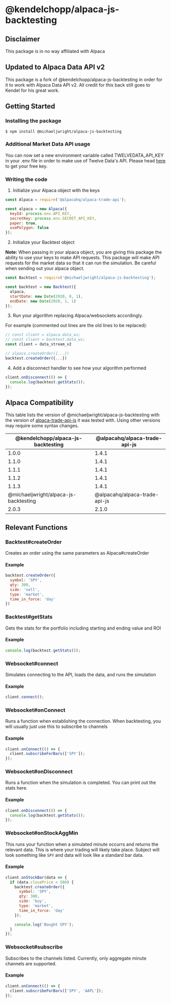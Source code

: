# @kendelchopp/alpaca-js-backtesting

## Disclaimer

This package is in no way affiliated with Alpaca

## Updated to Alpaca Data API v2

This package is a fork of @kendelchopp/alpaca-js-backtesting in order for it to work with Alpaca Data API v2. All credit for this back still goes to Kendel for his great work.

## Getting Started

### Installing the package

```
$ npm install @michaeljwright/alpaca-js-backtesting
```

### Additional Market Data API usage

You can now set a new environment variable called TWELVEDATA_API_KEY in your .env file in order to make use of Twelve Data's API. Please head [here](https://twelvedata.com) to get your free key.

### Writing the code

1. Initialize your Alpaca object with the keys

```JavaScript
const Alpaca = require('@alpacahq/alpaca-trade-api');

const alpaca = new Alpaca({
  keyId: process.env.API_KEY,
  secretKey: process.env.SECRET_API_KEY,
  paper: true,
  usePolygon: false
});
```

2. Initialize your Backtest object

**Note:** When passing in your alpaca object, you are giving this package the ability to use your keys to make API requests. This package will make API requests for the market data so that it can run the simulation. Be careful when sending out your alpaca object.

```JavaScript
const Backtest = require('@michaeljwright/alpaca-js-backtesting');

const backtest = new Backtest({
  alpaca,
  startDate: new Date(2020, 0, 1),
  endDate: new Date(2020, 1, 1)
});
```

3. Run your algorithm replacing Alpaca/websockets accordingly.

For example (commented out lines are the old lines to be replaced):

```JavaScript
// const client = alpaca.data_ws;
// const client = backtest.data_ws;
const client = data_stream_v2

// alpaca.createOrder({...})
backtest.createOrder({...})
```

4. Add a disconnect handler to see how your algorithm performed

```JavaScript
client.onDisconnect(() => {
  console.log(backtest.getStats());
});
```

## Alpaca Compatibility

This table lists the version of @michaeljwright/alpaca-js-backtesting with the version of [alpaca-trade-api-js](https://github.com/alpacahq/alpaca-trade-api-js) it was tested with. Using other versions may require some syntax changes.

| @kendelchopp/alpaca-js-backtesting    | @alpacahq/alpaca-trade-api-js |
| ------------------------------------- | ----------------------------- |
| 1.0.0                                 | 1.4.1                         |
| 1.1.0                                 | 1.4.1                         |
| 1.1.1                                 | 1.4.1                         |
| 1.1.2                                 | 1.4.1                         |
| 1.1.3                                 | 1.4.1                         |
| @michaeljwright/alpaca-js-backtesting | @alpacahq/alpaca-trade-api-js |
| 2.0.3                                 | 2.1.0                         |

## Relevant Functions

### Backtest#createOrder

Creates an order using the same parameters as Alpaca#createOrder

#### Example

```JavaScript
backtest.createOrder({
  symbol: 'SPY',
  qty: 300,
  side: 'sell',
  type: 'market',
  time_in_force: 'day'
})
```

### Backtest#getStats

Gets the stats for the portfolio including starting and ending value and ROI

#### Example

```JavaScript
console.log(backtest.getStats());
```

### Websocket#connect

Simulates connecting to the API, loads the data, and runs the simulation

#### Example

```JavaScript
client.connect();
```

### Websocket#onConnect

Runs a function when establishing the connection. When backtesting, you will usually just use this to subscribe to channels

#### Example

```JavaScript
client.onConnect(() => {
  client.subscribeForBars(['SPY']);
});
```

### Websocket#onDisconnect

Runs a function when the simulation is completed. You can print out the stats here.

#### Example

```JavaScript
client.onDisconnect(() => {
  console.log(backtest.getStats());
});
```

### Websocket#onStockAggMin

This runs your function when a simulated minute occurrs and returns the relevant data. This is where your trading will likely take place. Subject will look something like `SPY` and data will look like a standard bar data.

#### Example

```JavaScript
client.onStockBar(data => {
  if (data.closePrice < 500) {
    backtest.createOrder({
      symbol: 'SPY',
      qty: 300,
      side: 'buy',
      type: 'market',
      time_in_force: 'day'
    });

    console.log('Bought SPY');
  }
});
```

### Websocket#subscribe

Subscribes to the channels listed. Currently, only aggregate minute channels are supported.

#### Example

```JavaScript
client.onConnect(() => {
  client.subscribeForBars(['SPY', 'AAPL']);
});
```
